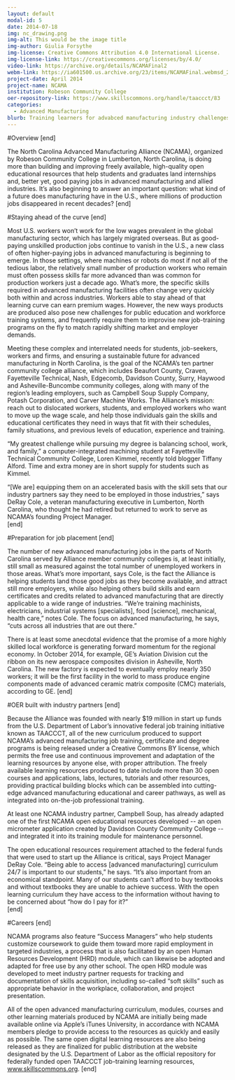 ```yaml
---
layout: default
modal-id: 5
date: 2014-07-18
img: nc_drawing.png
img-alt: This would be the image title
img-author: Giulia Forsythe
img-license: Creative Commons Attribution 4.0 International License.
img-license-link: https://creativecommons.org/licenses/by/4.0/
video-link: https://archive.org/details/NCAMAFinal2
webm-link: https://ia601500.us.archive.org/23/items/NCAMAFinal.webmsd_201503/NCAMA-final.webmsd.webm
project-date: April 2014
project-name: NCAMA
institution: Robeson Community College
oer-repository-link: https://www.skillscommons.org/handle/taaccct/83
categories:
  - Advanced Manufacturing
blurb: Training learners for advabced manufacturing industry challenges.
---
```

#Overview
[end]

The North Carolina Advanced Manufacturing Alliance (NCAMA), organized by Robeson Community College in Lumberton, North Carolina, is doing more than building and improving freely available, high-quality open educational resources that help students and graduates land internships and, better yet, good paying jobs in advanced manufacturing and allied industries. It’s also beginning to answer an important question: what kind of a future does manufacturing have in the U.S., where millions of production jobs disappeared in recent decades? 
[end]

#Staying ahead of the curve
[end]

Most U.S. workers won’t work for the low wages prevalent in the global manufacturing sector, which has largely migrated overseas. But as good-paying unskilled production jobs continue to vanish in the U.S., a new class of often higher-paying jobs in advanced manufacturing is beginning to emerge. In those settings, where machines or robots do most if not all of the tedious labor, the relatively small number of production workers who remain must often possess skills far more advanced than was common for production workers just a decade ago. What’s more, the specific skills required in advanced manufacturing facilities often change very quickly both within and across industries. Workers able to stay ahead of that learning curve can earn premium wages. However, the new ways products are produced also pose new challenges for public education and workforce training systems, and frequently require them to improvise new job-training programs on the fly to match rapidly shifting market and employer demands. 

Meeting these complex and interrelated needs for students, job-seekers, workers and firms, and ensuring a sustainable future for advanced manufacturing in North Carolina, is the goal of the NCAMA’s ten partner community college alliance, which includes Beaufort County, Craven, Fayetteville Technical, Nash, Edgecomb, Davidson County, Surry, Haywood and Asheville-Buncombe community colleges, along with many of the region’s leading employers, such as Campbell Soup Supply Company, Potash Corporation, and Carver Machine Works. The Alliance’s mission: reach out to dislocated workers, students, and employed workers who want to move up the wage scale, and help those individuals gain the skills and educational certificates they need in ways that fit with their schedules, family situations, and previous levels of education, experience and training.

“My greatest challenge while pursuing my degree is balancing school, work, and family,” a computer-integrated machining student at Fayetteville Technical Community College, Loren Kimmel, recently told blogger Tiffany Alford.  Time and extra money are in short supply for students such as Kimmel.

“[We are] equipping them on an accelerated basis with the skill sets that our industry partners say they need to be employed in those industries,” says DeRay Cole, a veteran manufacturing executive in Lumberton, North Carolina, who thought he had retired but returned to work to serve as NCAMA’s founding Project Manager.  
[end]

#Preparation for job placement
[end]

The number of new advanced manufacturing jobs in the parts of North Carolina served by Alliance member community colleges is, at least initially, still small as measured against the total number of unemployed workers in those areas. What’s more important, says Cole, is the fact the Alliance is helping students land those good jobs as they become available, and attract still more employers, while also helping others build skills and earn certificates and credits related to advanced manufacturing that are directly applicable to a wide range of industries. “We’re training machinists, electricians, industrial systems [specialists], food [science], mechanical, health care,” notes Cole. The focus on advanced manufacturing, he says, “cuts across all industries that are out there.” 

There is at least some anecdotal evidence that the promise of a more highly skilled local workforce is generating forward momentum for the regional economy. In October 2014, for example, GE’s Aviation Division cut the ribbon on its new aerospace composites division in Asheville, North Carolina. The new factory is expected to eventually employ nearly 350 workers; it will be the first facility in the world to mass produce engine components made of advanced ceramic matrix composite (CMC) materials, according to GE.
[end]

#OER built with industry partners
[end]

Because the Alliance was founded with nearly $19 million in start up funds from the U.S. Department of Labor’s innovative federal job training initiative known as TAACCCT, all of the new curriculum produced to support NCAMA’s advanced manufacturing job training, certificate and degree programs is being released under a Creative Commons BY license, which permits the free use and continuous improvement and adaptation of the learning resources by anyone else, with proper attribution. The freely available learning resources produced to date include more than 30 open courses and applications, labs, lectures, tutorials and other resources, providing practical building blocks which can be assembled into cutting-edge advanced manufacturing educational and career pathways, as well as integrated into on-the-job professional training.  

At least one NCAMA industry partner, Campbell Soup, has already adapted one of the first NCAMA open educational resources developed -- an open micrometer application created by Davidson County Community College -- and integrated it into its training module for maintenance personnel. 

The open educational resources requirement attached to the federal funds that were used to start up the Alliance is critical, says Project Manager DeRay Cole. “Being able to access [advanced manufacturing] curriculum 24/7 is important to our students,” he says. “It’s also important from an economical standpoint. Many of our students can’t afford to buy textbooks and without textbooks they are unable to achieve success. With the open learning curriculum they have access to the information without having to be concerned about “how do I pay for it?”  
[end]

#Careers
[end]

NCAMA programs also feature “Success Managers” who help students customize coursework to guide them toward more rapid employment in targeted industries, a process that is also facilitated by an open Human Resources Development (HRD) module, which can likewise be adopted and adapted for free use by any other school. The open HRD module was developed to meet industry partner requests for tracking and documentation of skills acquisition, including so-called “soft skills” such as appropriate behavior in the workplace, collaboration, and project presentation.  

All of the open advanced manufacturing curriculum, modules, courses and other learning materials produced by NCAMA are initially being made available online via Apple’s iTunes University, in accordance with NCAMA members pledge to provide access to the resources as quickly and easily as possible. The same open digital learning resources are also being released as they are finalized for public distribution at the website designated by the U.S. Department of Labor as the official repository for federally funded open TAACCCT job-training learning resources, www.skillscommons.org.
[end]

